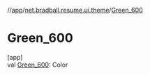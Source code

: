 //[app](../../index.md)/[net.bradball.resume.ui.theme](index.md)/[Green_600](-green_600.md)

# Green_600

[app]\
val [Green_600](-green_600.md): Color
